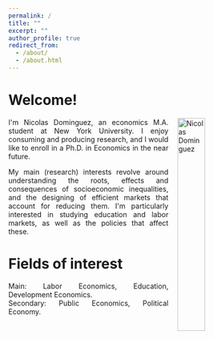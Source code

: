 ```yaml
---
permalink: /
title: ""
excerpt: ""
author_profile: true
redirect_from: 
  - /about/
  - /about.html
---
```


<style>

/* By default, make all images center-aligned, and 60% of the width
of the screen in size */
img
{
    display:block;
    float:none;
    margin-left:auto;
    margin-right:auto;
    width:60%;
}

/* Create a CSS class to style images to left-align, or "float left" */
.leftAlign
{
    display:inline-block;
    float:left;
    /* provide a 15 pixel gap between the image and the text to its right */
    margin-right:18px;
}

/* Create a CSS class to style images to right-align, or "float right" */
.rightAlign
{
    display:inline-block;
    float:right;
    /* provide a 15 pixel gap between the image and the text to its left */
    margin-left:18px;
}

</style>

# Welcome!

<img src="https://nicoidominguez.github.io/images/Nico-1-edited.jpg" alt="Nicolas Dominguez" class="rightAlign" style="width:33%">

<p align="justify"> I'm Nicolas Dominguez, an economics M.A. student at New York University. I enjoy consuming and producing research, and I would like to enroll in a Ph.D. in Economics in the near future. </p> 

<p align="justify"> My main (research) interests revolve around understanding the roots, effects and consequences of socioeconomic inequalities, and the designing of efficient markets that account for reducing them. I'm particularly interested in studying education and labor markets, as well as the policies that affect these. </p> 

# Fields of interest
<p align="justify"> Main: Labor Economics, Education, Development Economics. <br /> 
Secondary: Public Economics, Political Economy. </p> 
